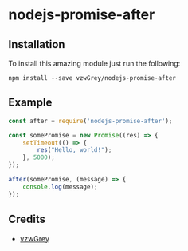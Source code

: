 # nodejs-promise-after

## Installation
To install this amazing module just run the following:
```
npm install --save vzwGrey/nodejs-promise-after
```

## Example
```js
const after = require('nodejs-promise-after');

const somePromise = new Promise((res) => {
	setTimeout(() => {
		res("Hello, world!");
	}, 5000);
});

after(somePromise, (message) => {
	console.log(message);
});
```

## Credits
* [vzwGrey](https://www.github.com/vzwGrey)